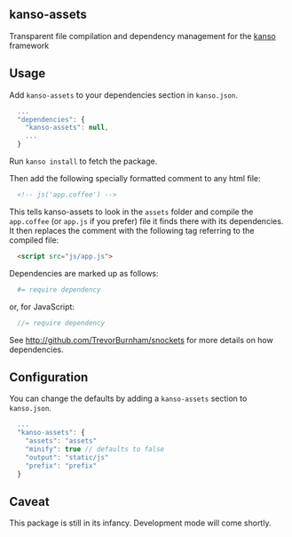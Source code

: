 ## kanso-assets

Transparent file compilation and dependency management for the [kanso](http://github.com/kanso/kanso) framework

## Usage

Add `kanso-assets` to your dependencies section in `kanso.json`.

```javascript
  ...
  "dependencies": {
    "kanso-assets": null,
    ...
  }
```

Run `kanso install` to fetch the package.

Then add the following specially formatted comment to any html file:

```html
  <!-- js('app.coffee') -->
```

This tells kanso-assets to look in the `assets` folder and compile the `app.coffee` (or `app.js` if you prefer) file it finds there with its dependencies. It then replaces the comment with the following tag referring to the compiled file:

```html
  <script src="js/app.js">
```

Dependencies are marked up as follows:

```coffeescript
  #= require dependency
```

or, for JavaScript:

```javascript
  //= require dependency
```

See <http://github.com/TrevorBurnham/snockets> for more details on how dependencies.

## Configuration

You can change the defaults by adding a `kanso-assets` section to `kanso.json`.

```javascript
  ...
  "kanso-assets": {
    "assets": "assets"
    "minify": true // defaults to false
    "output": "static/js"
    "prefix": "prefix"
  }
```

## Caveat

This package is still in its infancy. Development mode will come shortly.
